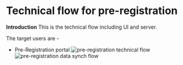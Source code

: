 
# Technical flow for  pre-registration

**Introduction**
This is the technical flow including UI and server.

The target users are -
   - Pre-Registration portal
![pre-registration technical flow](_image/preregd_tech_flow.png)
![pre-registration data synch flow](_image/preregd_tech_flow.png)
